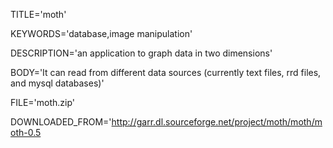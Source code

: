 
TITLE='moth'

KEYWORDS='database,image manipulation'

DESCRIPTION='an application to graph data in two dimensions'

BODY='It can read from different data sources (currently text files, rrd files, and mysql databases)'

FILE='moth.zip'

DOWNLOADED_FROM='http://garr.dl.sourceforge.net/project/moth/moth/moth-0.5